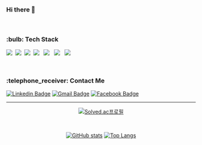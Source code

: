 <h3> Hi there 👋 </h3>
<h4>  </h4>
<br>
<h3> :bulb: Tech Stack </h3>
<p>
  <img src="https://img.shields.io/badge/C-A8B9CC?style=flat-square&logo=c&logoColor=white"/></a>&nbsp 
  <img src="https://img.shields.io/badge/C++-00599C?style=flat-square&logo=cplusplus&logoColor=white"/></a>&nbsp 
  <img src="https://img.shields.io/badge/Python-3766AB?style=flat-square&logo=Python&logoColor=white"/></a>&nbsp
  <img src="https://img.shields.io/badge/HTML5-E34F26?style=flat-square&logo=HTML5&logoColor=white"/></a> &nbsp
  <img src="https://img.shields.io/badge/CSS3-1572B6?style=flat-square&logo=CSS3&logoColor=white"/></a> &nbsp
  <img src="https://img.shields.io/badge/JavaScript-F7DF1E?style=flat-square&logo=JavaScript&logoColor=white"/></a> &nbsp
  <img src="https://img.shields.io/badge/Java-007396?style=flat-square&logo=Java&logoColor=white"/></a> &nbsp
</p>
<br>
<h3> :telephone_receiver: Contact Me </h3>

  [![Linkedin Badge](https://img.shields.io/badge/-LinkedIn-blue?style=flat-square&logo=Linkedin&logoColor=white&link=https://www.linkedin.com/in/seung-kyu-kim-9088a21b1/)](https://www.linkedin.com/in/seung-kyu-kim-9088a21b1/)
  [![Gmail Badge](https://img.shields.io/badge/Gmail-d14836?style=flat-square&logo=Gmail&logoColor=white&link=mailto:seungkyukim.dev@gmail.com)](mailto:seungkyukim.dev@gmail.com)
  [![Facebook Badge](https://img.shields.io/badge/facebook-1877f2?style=flat-square&logo=facebook&logoColor=white&link=https://www.facebook.com/kim.seungkyu.106/)](https://www.facebook.com/kim.seungkyu.106/)

<hr>
<div align="center">
  
[![Solved.ac프로필](http://mazassumnida.wtf/api/v2/generate_badge?boj=cppc03)](https://solved.ac/cppc03)
  
<br>
 
[![GitHub stats](https://github-readme-stats.vercel.app/api?username=ed-kyu&show_icons=true&theme=prussian)](https://github.com/anuraghazra/github-readme-stats)
[![Top Langs](https://github-readme-stats.vercel.app/api/top-langs/?username=ed-kyu&layout=compact&theme=prussian)](https://github.com/anuraghazra/github-readme-stats)
</div>


<!--
**SeungKyu-Kim/SeungKyu-Kim** is a ✨ _special_ ✨ repository because its `README.md` (this file) appears on your GitHub profile.

Here are some ideas to get you started:

- 🔭 I’m currently working on ...
- 🌱 I’m currently learning ...
- 👯 I’m looking to collaborate on ...
- 🤔 I’m looking for help with ...
- 💬 Ask me about ...
- 📫 How to reach me: ...
- 😄 Pronouns: ...
- ⚡ Fun fact: ...
-->
